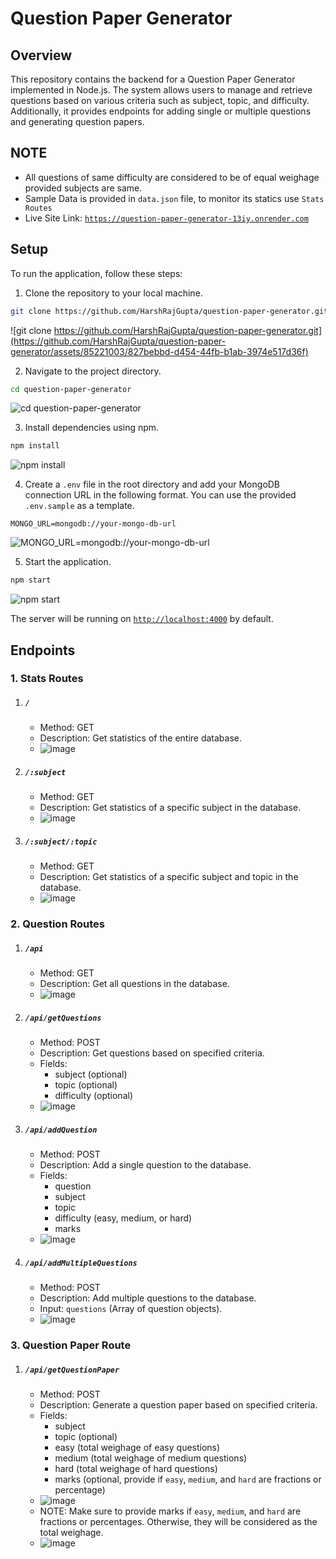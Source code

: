 # Question Paper Generator

## Overview

This repository contains the backend for a Question Paper Generator implemented in Node.js. The system allows users to manage and retrieve questions based on various criteria such as subject, topic, and difficulty. Additionally, it provides endpoints for adding single or multiple questions and generating question papers.

## NOTE

- All questions of same difficulty are considered to be of equal weighage provided subjects are same.
- Sample Data is provided in `data.json` file, to monitor its statics use `Stats Routes`
- Live Site Link: [`https://question-paper-generator-13iy.onrender.com`](https://question-paper-generator-13iy.onrender.com)

## Setup

To run the application, follow these steps:

1. Clone the repository to your local machine.

```bash
git clone https://github.com/HarshRajGupta/question-paper-generator.git
```
![git clone https://github.com/HarshRajGupta/question-paper-generator.git](https://github.com/HarshRajGupta/question-paper-generator/assets/85221003/827bebbd-d454-44fb-b1ab-3974e517d36f)

2. Navigate to the project directory.

```bash
cd question-paper-generator
```
![cd question-paper-generator](https://github.com/HarshRajGupta/question-paper-generator/assets/85221003/09b0e54c-ceec-43bc-9065-a66cd6683871)


3. Install dependencies using npm.

```bash
npm install
```
![npm install](https://github.com/HarshRajGupta/question-paper-generator/assets/85221003/9082d314-825b-4df0-95f3-f7b21b92ea32)

4. Create a `.env` file in the root directory and add your MongoDB connection URL in the following format. You can use the provided `.env.sample` as a template.

```env
MONGO_URL=mongodb://your-mongo-db-url
```
![MONGO_URL=mongodb://your-mongo-db-url](https://github.com/HarshRajGupta/question-paper-generator/assets/85221003/c6cbd315-a5a4-42ce-a061-7a71202858ba)


5. Start the application.

```bash
npm start
```
![npm start](https://github.com/HarshRajGupta/question-paper-generator/assets/85221003/cf4330be-321e-4fe4-ae24-2983a9379c1b)


The server will be running on [`http://localhost:4000`](http://localhost:4000) by default.

## Endpoints

### 1. Stats Routes

1. ##### `/`

   - Method: GET
   - Description: Get statistics of the entire database.
   - ![image](https://github.com/HarshRajGupta/question-paper-generator/assets/85221003/c0b5b639-dadf-40ce-b2fb-e170a1fb60a2)

2. ##### `/:subject`

   - Method: GET
   - Description: Get statistics of a specific subject in the database.
   - ![image](https://github.com/HarshRajGupta/question-paper-generator/assets/85221003/e5cad74e-e459-419c-9c16-5b4bbd18a9df)

3. ##### `/:subject/:topic`

   - Method: GET
   - Description: Get statistics of a specific subject and topic in the database.
   - ![image](https://github.com/HarshRajGupta/question-paper-generator/assets/85221003/b77ed2bd-c348-4932-9412-122853af5669)

### 2. Question Routes

1. ##### `/api`

   - Method: GET
   - Description: Get all questions in the database.
   - ![image](https://github.com/HarshRajGupta/question-paper-generator/assets/85221003/e5dfe93f-93ef-4b49-b578-c7d2dfa36028)

2. ##### `/api/getQuestions`

   - Method: POST
   - Description: Get questions based on specified criteria.
   - Fields:
     - subject (optional)
     - topic (optional)
     - difficulty (optional)
   - ![image](https://github.com/HarshRajGupta/question-paper-generator/assets/85221003/b90cf4fd-0e0c-4dec-a76c-0ceee92caa96)

3. ##### `/api/addQuestion`

   - Method: POST
   - Description: Add a single question to the database.
   - Fields:
     - question
     - subject
     - topic
     - difficulty (easy, medium, or hard)
     - marks
   - ![image](https://github.com/HarshRajGupta/question-paper-generator/assets/85221003/3aad13e5-3749-40f0-bb98-6e709c2b5f6c)

4. ##### `/api/addMultipleQuestions`

   - Method: POST
   - Description: Add multiple questions to the database.
   - Input: `questions` (Array of question objects).
   - ![image](https://github.com/HarshRajGupta/question-paper-generator/assets/85221003/0836b589-20c2-4b66-b0b1-d8b1e7461b16)

### 3. Question Paper Route

1. ##### `/api/getQuestionPaper`

   - Method: POST
   - Description: Generate a question paper based on specified criteria.
   - Fields:
     - subject
     - topic (optional)
     - easy (total weighage of easy questions)
     - medium (total weighage of medium questions)
     - hard (total weighage of hard questions)
     - marks (optional, provide if `easy`, `medium`, and `hard` are fractions or percentage)
   - ![image](https://github.com/HarshRajGupta/question-paper-generator/assets/85221003/6ae7dc0d-5a18-46db-8583-a9080c98a804)
   - NOTE: Make sure to provide marks if `easy`, `medium`, and `hard` are fractions or percentages. Otherwise, they will be considered as the total weighage.
   - ![image](https://github.com/HarshRajGupta/question-paper-generator/assets/85221003/8be12783-5299-409b-9315-70ffa82aa075)
